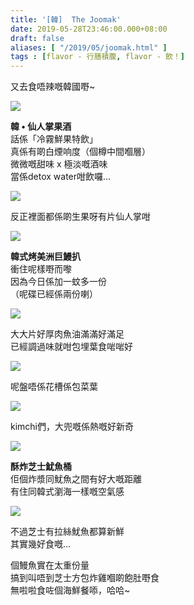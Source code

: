 ```yaml
---
title: '[韓]  The Joomak'
date: 2019-05-28T23:46:00.000+08:00
draft: false
aliases: [ "/2019/05/joomak.html" ]
tags : [flavor - 行膳積腹, flavor - 飲！]
---
```


又去食唔辣嘅韓國嘢~  

![](/images/joomak1.jpg)

**韓 • 仙人掌果酒**  
話係「冷霧鮮果特飲」  
真係有啲白煙响度（個樽中間嗰層）  
微微嘅甜味 x 極淡嘅酒味  
當係detox water咁飲囉…  

![](/images/joomak2.jpg)

反正裡面都係啲生果呀有片仙人掌咁  

![](/images/joomak3.jpg)

**韓式烤美洲巨鰻扒**  
衝住呢樣嘢而嚟  
因為今日係加一蚊多一份  
（呢碟已經係兩份喇）  

![](/images/joomak4.jpg)

大大片好厚肉魚油滿滿好滿足  
已經調過味就咁包埋葉食啱啱好  

![](/images/joomak5.jpg)

呢盤唔係花槽係包菜葉  

![](/images/joomak6.jpg)

kimchi們，大兜嘅係熱嘅好新奇  

![](/images/joomak7.jpg)

**酥炸芝士魷魚桶**  
佢個炸漿同魷魚之間有好大嘅距離  
有住同韓式瀏海一樣嘅空氣感  

![](/images/joomak8.jpg)

不過芝士有拉絲魷魚都算新鮮  
其實幾好食嘅…  
  
  
個鰻魚實在太重份量  
搞到叫唔到芝士方包炸雞嗰啲飽肚嘢食  
無啦啦食咗個海鮮餐㖭，哈哈~
